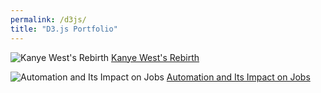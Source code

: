 ```yaml
---
permalink: /d3js/
title: "D3.js Portfolio"
---
```


![Kanye West's Rebirth](https://raw.githubusercontent.com/connorrothschild/connorrothschild.github.io/master/_assets/images/kanye.jpg) [Kanye West's Rebirth](https://connorrothschild.github.io/D3.js/born-again-kanye)

![Automation and Its Impact on Jobs](https://raw.githubusercontent.com/connorrothschild/connorrothschild.github.io/master/_assets/images/automation.jpg) [Automation and Its Impact on Jobs](https://connorrothschild.github.io/D3.js/Automation/)

